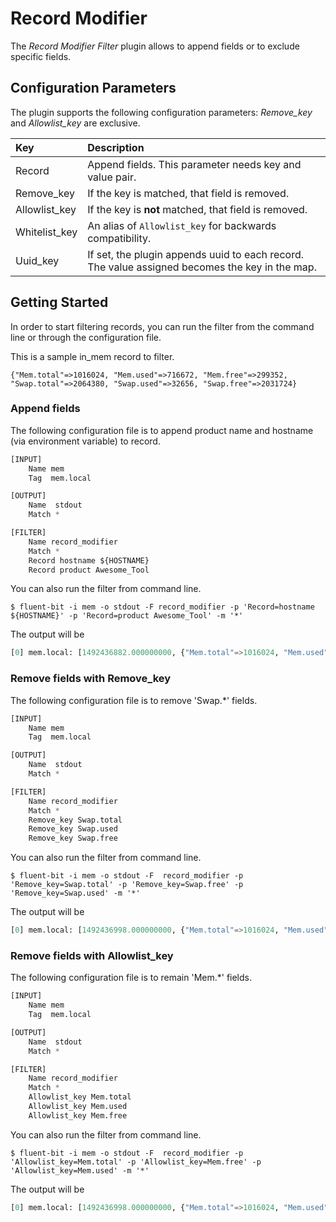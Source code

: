 # Record Modifier

The _Record Modifier Filter_ plugin allows to append fields or to exclude specific fields.

## Configuration Parameters

The plugin supports the following configuration parameters: _Remove\_key_ and _Allowlist\_key_ are exclusive.

| Key | Description |
| :--- | :--- |
| Record | Append fields. This parameter needs key and value pair. |
| Remove\_key | If the key is matched, that field is removed. |
| Allowlist\_key | If the key is **not** matched, that field is removed. |
| Whitelist\_key | An alias of `Allowlist_key` for backwards compatibility. |
| Uuid\_key| If set, the plugin appends uuid to each record.  The value assigned becomes the key in the map.|

## Getting Started

In order to start filtering records, you can run the filter from the command line or through the configuration file.

This is a sample in\_mem record to filter.

```text
{"Mem.total"=>1016024, "Mem.used"=>716672, "Mem.free"=>299352, "Swap.total"=>2064380, "Swap.used"=>32656, "Swap.free"=>2031724}
```

### Append fields

The following configuration file is to append product name and hostname \(via environment variable\) to record.

```python
[INPUT]
    Name mem
    Tag  mem.local

[OUTPUT]
    Name  stdout
    Match *

[FILTER]
    Name record_modifier
    Match *
    Record hostname ${HOSTNAME}
    Record product Awesome_Tool
```



You can also run the filter from command line.

```text
$ fluent-bit -i mem -o stdout -F record_modifier -p 'Record=hostname ${HOSTNAME}' -p 'Record=product Awesome_Tool' -m '*'
```

The output will be

```python
[0] mem.local: [1492436882.000000000, {"Mem.total"=>1016024, "Mem.used"=>716672, "Mem.free"=>299352, "Swap.total"=>2064380, "Swap.used"=>32656, "Swap.free"=>2031724, "hostname"=>"localhost.localdomain", "product"=>"Awesome_Tool"}]
```

### Remove fields with Remove\_key

The following configuration file is to remove 'Swap.\*' fields.


```python
[INPUT]
    Name mem
    Tag  mem.local

[OUTPUT]
    Name  stdout
    Match *

[FILTER]
    Name record_modifier
    Match *
    Remove_key Swap.total
    Remove_key Swap.used
    Remove_key Swap.free
```


You can also run the filter from command line.

```text
$ fluent-bit -i mem -o stdout -F  record_modifier -p 'Remove_key=Swap.total' -p 'Remove_key=Swap.free' -p 'Remove_key=Swap.used' -m '*'
```

The output will be

```python
[0] mem.local: [1492436998.000000000, {"Mem.total"=>1016024, "Mem.used"=>716672, "Mem.free"=>295332}]
```

### Remove fields with Allowlist\_key

The following configuration file is to remain 'Mem.\*' fields.

```python
[INPUT]
    Name mem
    Tag  mem.local

[OUTPUT]
    Name  stdout
    Match *

[FILTER]
    Name record_modifier
    Match *
    Allowlist_key Mem.total
    Allowlist_key Mem.used
    Allowlist_key Mem.free
```

You can also run the filter from command line.

```text
$ fluent-bit -i mem -o stdout -F  record_modifier -p 'Allowlist_key=Mem.total' -p 'Allowlist_key=Mem.free' -p 'Allowlist_key=Mem.used' -m '*'
```

The output will be

```python
[0] mem.local: [1492436998.000000000, {"Mem.total"=>1016024, "Mem.used"=>716672, "Mem.free"=>295332}]
```

